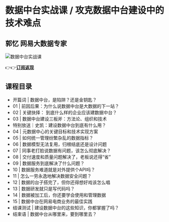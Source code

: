 数据中台实战课 / 攻克数据中台建设中的技术难点
========================

郭忆 **网易大数据专家**
--------------

![数据中台实战课](https://www.geekgay.com/storage/geek/geek_03f7a62c9348b609e4ee6f24da4121ab.jpg)  
  
👉👉[**订阅返现**](https://time.geekbang.org/column/intro/100049101?code=XFzSOpAchLUES47-nnEVfJo1mVAxJh0HBHNwGoisQgs%3D "数据中台实战课")  
  
课程目录
----

  
  
- 开篇词 | 数据中台，是陷阱？还是金钥匙？
- 01 | 前因后果：为什么说数据中台是大数据的下一站？
- 02 | 关键抉择： 到底什么样的企业应该建数据中台？
- 03 | 数据中台建设三板斧：方法论、组织和技术
- 特别放送｜史凯：建设数据中台到底有什么用？
- 04 | 元数据中心的关键目标和技术实现方案
- 05 | 如何统一管理纷繁杂乱的数据指标？
- 06 | 数据模型无法复用，归根结底还是设计问题
- 07 | 同事老打脸说数据有问题，该怎么彻底解决？
- 08 | 交付速度和质量问题解决了，老板说还得“省”
- 09 | 数据服务到底解决了什么问题？
- 10 | 数据服务难道就是对外提供个API吗？
- 11 | 怎么一劳永逸地解决数据安全问题？
- 12 | 数据的台子搭完了，但你还得想好戏该怎么唱
- 13 | 数据研发就只是写代码吗？
- 14 | 数据被加工后，你还要学会使用和管理数据
- 15 | 数据中台在网易电商业务的最佳实践
- 结课测试 | 建设数据中台的这些知识，你都掌握了吗？
- 结束语 | 数据中台从哪里来，要到哪里去？